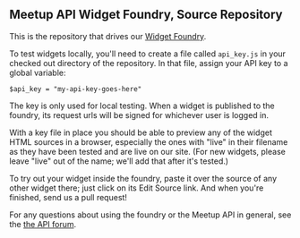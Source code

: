 Meetup API Widget Foundry, Source Repository
----------------------------------------

This is the repository that drives our [Widget Foundry][wf].

To test widgets locally, you'll need to create a file called `api_key.js` in your checked out directory of the repository. In that file, assign your API key to a global variable:

    $api_key = "my-api-key-goes-here"

The key is only used for local testing. When a widget is published to the foundry, its request urls will be signed for whichever user is logged in.

With a key file in place you should be able to preview any of the widget HTML sources in a browser, especially the ones with "live" in their filename as they have been tested and are live on our site. (For new widgets, please leave "live" out of the name; we'll add that after it's tested.) 

To try out your widget inside the foundry, paste it over the source of any other widget there; just click on its Edit Source link. And when you're finished, send us a pull request!

For any questions about using the foundry or the Meetup API in general, see the [the API forum][forum].

[wf]: http://www.meetup.com/meetup_api/foundry/
[forum]: http://www.meetup.com/boards/forum/811221
